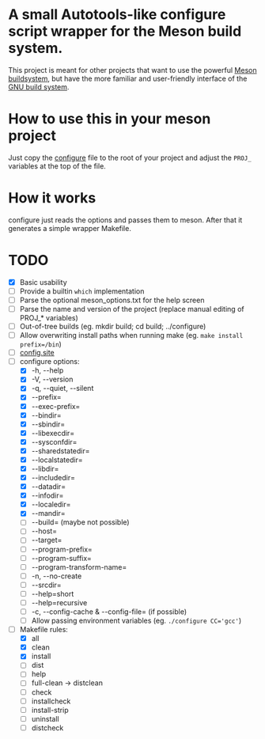 # A small Autotools-like configure script wrapper for the Meson build system.
This project is meant for other projects that want to use the powerful [Meson buildsystem](https://mesonbuild.com),
but have the more familiar and user-friendly interface of the [GNU build system](https://www.gnu.org/software/automake/manual/html_node/GNU-Build-System.html).

# How to use this in your meson project
Just copy the [configure](configure) file to the root of your project
and adjust the `PROJ_` variables at the top of the file.

# How it works
configure just reads the options and passes them to meson.
After that it generates a simple wrapper Makefile.

# TODO
- [x] Basic usability
- [ ] Provide a builtin `which` implementation
- [ ] Parse the optional meson\_options.txt for the help screen
- [ ] Parse the name and version of the project (replace manual editing of PROJ_\* variables)
- [ ] Out-of-tree builds (eg. mkdir build; cd build; ../configure)
- [ ] Allow overwriting install paths when running make (eg. `make install prefix=/bin`)
- [ ] [config.site](https://www.gnu.org/savannah-checkouts/gnu/autoconf/manual/autoconf-2.70/html\_node/Sharing-Defaults.html)
- [ ] configure options:
    - [x] -h, --help
    - [x] -V, --version
    - [x] -q, --quiet, --silent
    - [x] --prefix=
    - [x] --exec-prefix=
    - [x] --bindir=
    - [x] --sbindir=
    - [x] --libexecdir=
    - [x] --sysconfdir=
    - [x] --sharedstatedir=
    - [x] --localstatedir=
    - [x] --libdir=
    - [x] --includedir=
    - [x] --datadir=
    - [x] --infodir=
    - [x] --localedir=
    - [x] --mandir=
    - [ ] --build= (maybe not possible)
    - [ ] --host=
    - [ ] --target=
    - [ ] --program-prefix=
    - [ ] --program-suffix=
    - [ ] --program-transform-name=
    - [ ] -n, --no-create
    - [ ] --srcdir=
    - [ ] --help=short
    - [ ] --help=recursive
    - [ ] -c, --config-cache & --config-file= (if possible)
    - [ ] Allow passing environment variables (eg. `./configure CC='gcc'`)
- [ ] Makefile rules:
    - [x] all
    - [x] clean
    - [x] install
    - [ ] dist
    - [ ] help
    - [ ] full-clean -> distclean
    - [ ] check
    - [ ] installcheck
    - [ ] install-strip
    - [ ] uninstall
    - [ ] distcheck

